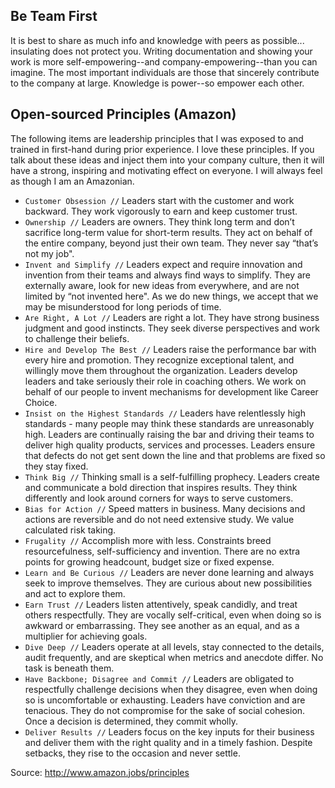 ## Be Team First

It is best to share as much info and knowledge with peers as possible... insulating does not protect you. Writing documentation and showing your work is more self-empowering--and company-empowering--than you can imagine. The most important individuals are those that sincerely contribute to the company at large. Knowledge is power--so empower each other. 


## Open-sourced Principles (Amazon)

The following items are leadership principles that I was exposed to and trained in first-hand during prior experience.  I love these principles.  If you talk about these ideas and inject them into your company culture, then it will have a strong, inspiring and motivating effect on everyone.  I will always feel as though I am an Amazonian. 

- `Customer Obsession //` Leaders start with the customer and work backward. They work vigorously to earn and keep customer trust.
- `Ownership //` Leaders are owners. They think long term and don’t sacrifice long-term value for short-term results. They act on behalf of the entire company, beyond just their own team. They never say “that’s not my job".
- `Invent and Simplify //` Leaders expect and require innovation and invention from their teams and always find ways to simplify. They are externally aware, look for new ideas from everywhere, and are not limited by “not invented here". As we do new things, we accept that we may be misunderstood for long periods of time.
- `Are Right, A Lot //` Leaders are right a lot. They have strong business judgment and good instincts. They seek diverse perspectives and work to challenge their beliefs.
- `Hire and Develop The Best //` Leaders raise the performance bar with every hire and promotion. They recognize exceptional talent, and willingly move them throughout the organization. Leaders develop leaders and take seriously their role in coaching others. We work on behalf of our people to invent mechanisms for development like Career Choice.
- `Insist on the Highest Standards //` Leaders have relentlessly high standards - many people may think these standards are unreasonably high. Leaders are continually raising the bar and driving their teams to deliver high quality products, services and processes. Leaders ensure that defects do not get sent down the line and that problems are fixed so they stay fixed.
- `Think Big //` Thinking small is a self-fulfilling prophecy. Leaders create and communicate a bold direction that inspires results. They think differently and look around corners for ways to serve customers.
- `Bias for Action //` Speed matters in business. Many decisions and actions are reversible and do not need extensive study. We value calculated risk taking.
- `Frugality //` Accomplish more with less. Constraints breed resourcefulness, self-sufficiency and invention. There are no extra points for growing headcount, budget size or fixed expense.
- `Learn and Be Curious //` Leaders are never done learning and always seek to improve themselves. They are curious about new possibilities and act to explore them.
- `Earn Trust //` Leaders listen attentively, speak candidly, and treat others respectfully. They are vocally self-critical, even when doing so is awkward or embarrassing. They see another as an equal, and as a multiplier for achieving goals.
- `Dive Deep //` Leaders operate at all levels, stay connected to the details, audit frequently, and are skeptical when metrics and anecdote differ. No task is beneath them.
- `Have Backbone; Disagree and Commit //` Leaders are obligated to respectfully challenge decisions when they disagree, even when doing so is uncomfortable or exhausting. Leaders have conviction and are tenacious. They do not compromise for the sake of social cohesion. Once a decision is determined, they commit wholly.
- `Deliver Results //` Leaders focus on the key inputs for their business and deliver them with the right quality and in a timely fashion. Despite setbacks, they rise to the occasion and never settle. 

 Source: http://www.amazon.jobs/principles 
